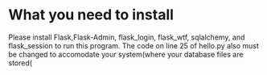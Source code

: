 # What you need to install
Please install Flask,Flask-Admin, flask_login, flask_wtf, sqlalchemy, and flask_session to run this program.
The code on line 25 of hello.py also must be changed to accomodate your system(where your database files are stored(
